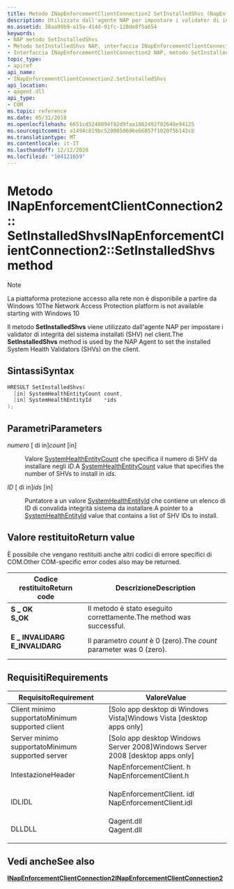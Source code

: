 ```yaml
---
title: Metodo INapEnforcementClientConnection2 SetInstalledShvs (NapEnforcementClient. h)
description: Utilizzato dall'agente NAP per impostare i validator di integrità di sistema installati (SHV) nel client.
ms.assetid: 38aa99b9-a15a-414d-91fc-128de8f5a654
keywords:
- NAP metodo SetInstalledShvs
- Metodo SetInstalledShvs NAP, interfaccia INapEnforcementClientConnection2
- Interfaccia INapEnforcementClientConnection2 NAP, metodo SetInstalledShvs
topic_type:
- apiref
api_name:
- INapEnforcementClientConnection2.SetInstalledShvs
api_location:
- qagent.dll
api_type:
- COM
ms.topic: reference
ms.date: 05/31/2018
ms.openlocfilehash: 6651cd5248094f82d9faa1862492f82648e94125
ms.sourcegitcommit: a1494c819bc5200050696e66057f1020f5b142cb
ms.translationtype: MT
ms.contentlocale: it-IT
ms.lasthandoff: 12/12/2020
ms.locfileid: "104121659"
---
```

# <a name="inapenforcementclientconnection2setinstalledshvs-method"></a><span data-ttu-id="36d4b-106">Metodo INapEnforcementClientConnection2:: SetInstalledShvs</span><span class="sxs-lookup"><span data-stu-id="36d4b-106">INapEnforcementClientConnection2::SetInstalledShvs method</span></span>

> [!Note]  
> <span data-ttu-id="36d4b-107">La piattaforma protezione accesso alla rete non è disponibile a partire da Windows 10</span><span class="sxs-lookup"><span data-stu-id="36d4b-107">The Network Access Protection platform is not available starting with Windows 10</span></span>

 

<span data-ttu-id="36d4b-108">Il metodo **SetInstalledShvs** viene utilizzato dall'agente NAP per impostare i validator di integrità del sistema installati (SHV) nel client.</span><span class="sxs-lookup"><span data-stu-id="36d4b-108">The **SetInstalledShvs** method is used by the NAP Agent to set the installed System Health Validators (SHVs) on the client.</span></span>

## <a name="syntax"></a><span data-ttu-id="36d4b-109">Sintassi</span><span class="sxs-lookup"><span data-stu-id="36d4b-109">Syntax</span></span>


```C++
HRESULT SetInstalledShvs(
  [in] SystemHealthEntityCount count,
  [in] SystemHealthEntityId    *ids
);
```



## <a name="parameters"></a><span data-ttu-id="36d4b-110">Parametri</span><span class="sxs-lookup"><span data-stu-id="36d4b-110">Parameters</span></span>

<dl> <dt>

<span data-ttu-id="36d4b-111">*numero* \[ di in\]</span><span class="sxs-lookup"><span data-stu-id="36d4b-111">*count* \[in\]</span></span>
</dt> <dd>

<span data-ttu-id="36d4b-112">Valore [SystemHealthEntityCount](nap-datatypes.md) che specifica il numero di SHV da installare negli *ID*.</span><span class="sxs-lookup"><span data-stu-id="36d4b-112">A [SystemHealthEntityCount](nap-datatypes.md) value that specifies the number of SHVs to install in *ids*.</span></span>

</dd> <dt>

<span data-ttu-id="36d4b-113">*ID* \[ di in\]</span><span class="sxs-lookup"><span data-stu-id="36d4b-113">*ids* \[in\]</span></span>
</dt> <dd>

<span data-ttu-id="36d4b-114">Puntatore a un valore [SystemHealthEntityId](nap-datatypes.md) che contiene un elenco di ID di convalida integrità sistema da installare.</span><span class="sxs-lookup"><span data-stu-id="36d4b-114">A pointer to a [SystemHealthEntityId](nap-datatypes.md) value that contains a list of SHV IDs to install.</span></span>

</dd> </dl>

## <a name="return-value"></a><span data-ttu-id="36d4b-115">Valore restituito</span><span class="sxs-lookup"><span data-stu-id="36d4b-115">Return value</span></span>

<span data-ttu-id="36d4b-116">È possibile che vengano restituiti anche altri codici di errore specifici di COM.</span><span class="sxs-lookup"><span data-stu-id="36d4b-116">Other COM-specific error codes also may be returned.</span></span>



| <span data-ttu-id="36d4b-117">Codice restituito</span><span class="sxs-lookup"><span data-stu-id="36d4b-117">Return code</span></span>                                                                                  | <span data-ttu-id="36d4b-118">Descrizione</span><span class="sxs-lookup"><span data-stu-id="36d4b-118">Description</span></span>                                    |
|----------------------------------------------------------------------------------------------|------------------------------------------------|
| <dl> <span data-ttu-id="36d4b-119"><dt>**S \_ OK**</dt></span><span class="sxs-lookup"><span data-stu-id="36d4b-119"><dt>**S\_OK** </dt></span></span> </dl>        | <span data-ttu-id="36d4b-120">Il metodo è stato eseguito correttamente.</span><span class="sxs-lookup"><span data-stu-id="36d4b-120">The method was successful.</span></span><br/>          |
| <dl> <span data-ttu-id="36d4b-121"><dt>**E \_ INVALIDARG**</dt></span><span class="sxs-lookup"><span data-stu-id="36d4b-121"><dt>**E\_INVALIDARG**</dt></span></span> </dl> | <span data-ttu-id="36d4b-122">Il parametro *count* è 0 (zero).</span><span class="sxs-lookup"><span data-stu-id="36d4b-122">The *count* parameter was 0 (zero).</span></span><br/> |



 

## <a name="requirements"></a><span data-ttu-id="36d4b-123">Requisiti</span><span class="sxs-lookup"><span data-stu-id="36d4b-123">Requirements</span></span>



| <span data-ttu-id="36d4b-124">Requisito</span><span class="sxs-lookup"><span data-stu-id="36d4b-124">Requirement</span></span> | <span data-ttu-id="36d4b-125">Valore</span><span class="sxs-lookup"><span data-stu-id="36d4b-125">Value</span></span> |
|-------------------------------------|-----------------------------------------------------------------------------------------------------|
| <span data-ttu-id="36d4b-126">Client minimo supportato</span><span class="sxs-lookup"><span data-stu-id="36d4b-126">Minimum supported client</span></span><br/> | <span data-ttu-id="36d4b-127">\[Solo app desktop di Windows Vista\]</span><span class="sxs-lookup"><span data-stu-id="36d4b-127">Windows Vista \[desktop apps only\]</span></span><br/>                                                      |
| <span data-ttu-id="36d4b-128">Server minimo supportato</span><span class="sxs-lookup"><span data-stu-id="36d4b-128">Minimum supported server</span></span><br/> | <span data-ttu-id="36d4b-129">\[Solo app desktop Windows Server 2008\]</span><span class="sxs-lookup"><span data-stu-id="36d4b-129">Windows Server 2008 \[desktop apps only\]</span></span><br/>                                                |
| <span data-ttu-id="36d4b-130">Intestazione</span><span class="sxs-lookup"><span data-stu-id="36d4b-130">Header</span></span><br/>                   | <dl> <span data-ttu-id="36d4b-131"><dt>NapEnforcementClient. h</dt></span><span class="sxs-lookup"><span data-stu-id="36d4b-131"><dt>NapEnforcementClient.h</dt></span></span> </dl>   |
| <span data-ttu-id="36d4b-132">IDL</span><span class="sxs-lookup"><span data-stu-id="36d4b-132">IDL</span></span><br/>                      | <dl> <span data-ttu-id="36d4b-133"><dt>NapEnforcementClient. idl</dt></span><span class="sxs-lookup"><span data-stu-id="36d4b-133"><dt>NapEnforcementClient.idl</dt></span></span> </dl> |
| <span data-ttu-id="36d4b-134">DLL</span><span class="sxs-lookup"><span data-stu-id="36d4b-134">DLL</span></span><br/>                      | <dl> <span data-ttu-id="36d4b-135"><dt>Qagent.dll</dt></span><span class="sxs-lookup"><span data-stu-id="36d4b-135"><dt>Qagent.dll</dt></span></span> </dl>               |



## <a name="see-also"></a><span data-ttu-id="36d4b-136">Vedi anche</span><span class="sxs-lookup"><span data-stu-id="36d4b-136">See also</span></span>

<dl> <dt>

[<span data-ttu-id="36d4b-137">**INapEnforcementClientConnection2**</span><span class="sxs-lookup"><span data-stu-id="36d4b-137">**INapEnforcementClientConnection2**</span></span>](inapenforcementclientconnection2.md)
</dt> </dl>

 

 






